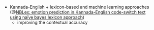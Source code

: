 - Kannada-English + lexicon-based and machine learning approaches (@[NBLex: emotion prediction in Kannada-English code-switch text using naïve bayes lexicon approach](https://scite.ai/reports/nblex-emotion-prediction-in-kannada-english-5Gra1y4R))
	- improving the contextual accuracy